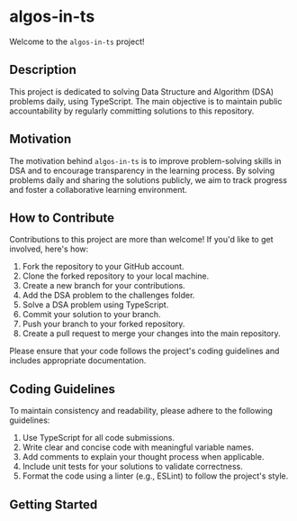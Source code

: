 # algos-in-ts

Welcome to the `algos-in-ts` project!

## Description

This project is dedicated to solving Data Structure and Algorithm (DSA) problems daily, using TypeScript. The main objective is to maintain public accountability by regularly committing solutions to this repository.

## Motivation

The motivation behind `algos-in-ts` is to improve problem-solving skills in DSA and to encourage transparency in the learning process. By solving problems daily and sharing the solutions publicly, we aim to track progress and foster a collaborative learning environment.

## How to Contribute

Contributions to this project are more than welcome! If you'd like to get involved, here's how:

1. Fork the repository to your GitHub account.
2. Clone the forked repository to your local machine.
3. Create a new branch for your contributions.
4. Add the DSA problem to the challenges folder.
5. Solve a DSA problem using TypeScript.
6. Commit your solution to your branch.
7. Push your branch to your forked repository.
8. Create a pull request to merge your changes into the main repository.

Please ensure that your code follows the project's coding guidelines and includes appropriate documentation.

## Coding Guidelines

To maintain consistency and readability, please adhere to the following guidelines:

1. Use TypeScript for all code submissions.
2. Write clear and concise code with meaningful variable names.
3. Add comments to explain your thought process when applicable.
4. Include unit tests for your solutions to validate correctness.
5. Format the code using a linter (e.g., ESLint) to follow the project's style.

## Getting Started

